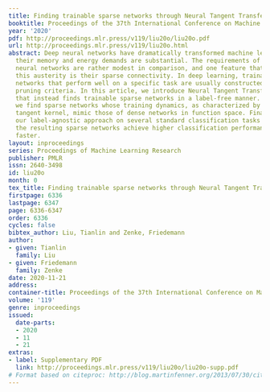 ```yaml
---
title: Finding trainable sparse networks through Neural Tangent Transfer
booktitle: Proceedings of the 37th International Conference on Machine Learning
year: '2020'
pdf: http://proceedings.mlr.press/v119/liu20o/liu20o.pdf
url: http://proceedings.mlr.press/v119/liu20o.html
abstract: Deep neural networks have dramatically transformed machine learning, but
  their memory and energy demands are substantial. The requirements of real biological
  neural networks are rather modest in comparison, and one feature that might underlie
  this austerity is their sparse connectivity. In deep learning, trainable sparse
  networks that perform well on a specific task are usually constructed using label-dependent
  pruning criteria. In this article, we introduce Neural Tangent Transfer, a method
  that instead finds trainable sparse networks in a label-free manner. Specifically,
  we find sparse networks whose training dynamics, as characterized by the neural
  tangent kernel, mimic those of dense networks in function space. Finally, we evaluate
  our label-agnostic approach on several standard classification tasks and show that
  the resulting sparse networks achieve higher classification performance while converging
  faster.
layout: inproceedings
series: Proceedings of Machine Learning Research
publisher: PMLR
issn: 2640-3498
id: liu20o
month: 0
tex_title: Finding trainable sparse networks through Neural Tangent Transfer
firstpage: 6336
lastpage: 6347
page: 6336-6347
order: 6336
cycles: false
bibtex_author: Liu, Tianlin and Zenke, Friedemann
author:
- given: Tianlin
  family: Liu
- given: Friedemann
  family: Zenke
date: 2020-11-21
address: 
container-title: Proceedings of the 37th International Conference on Machine Learning
volume: '119'
genre: inproceedings
issued:
  date-parts:
  - 2020
  - 11
  - 21
extras:
- label: Supplementary PDF
  link: http://proceedings.mlr.press/v119/liu20o/liu20o-supp.pdf
# Format based on citeproc: http://blog.martinfenner.org/2013/07/30/citeproc-yaml-for-bibliographies/
---
```

